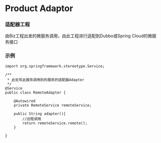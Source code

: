 # Product Adaptor

### 适配器工程
由Biz工程出发的微服务调用，由此工程进行适配到Dubbo或Spring Cloud的微服务接口

### 示例
```
import org.springframework.stereotype.Service;

/**
 * 此处写此服务调用别的服务的适配器Adapter
 */
@Service
public class RemoteAdapter {

    @Autowired
    private RemoteService remoteService;

    public String adapter(){
        //远程调用
        return remoteService.remote();
    }

}
```
